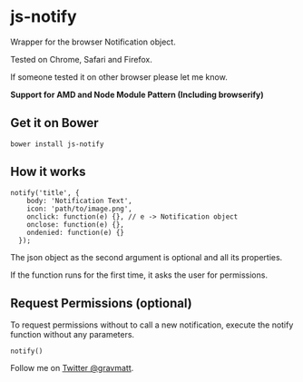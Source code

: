 # js-notify

Wrapper for the browser Notification object.

Tested on Chrome, Safari and Firefox.

If someone tested it on other browser please let me know.

**Support for AMD and Node Module Pattern (Including browserify)**

## Get it on Bower

```
bower install js-notify
```

## How it works

```
notify('title', {
    body: 'Notification Text',
    icon: 'path/to/image.png',
    onclick: function(e) {}, // e -> Notification object
    onclose: function(e) {},
    ondenied: function(e) {}
  });
```

The json object as the second argument is optional and all its properties.

If the function runs for the first time, it asks the user for permissions.

## Request Permissions (optional)

To request permissions without to call a new notification, execute the notify function without any parameters.

```
notify()
```

Follow me on [Twitter @gravmatt](https://twitter.com/gravmatt).
